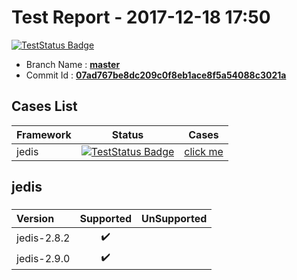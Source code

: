 # Test Report - 2017-12-18 17:50

[![TestStatus Badge](https://img.shields.io/badge/status-100-green.svg)]()

- Branch Name : **[master](https://github.com/apache/incubator-skywalking/tree/master)**
- Commit Id : **[07ad767be8dc209c0f8eb1ace8f5a54088c3021a](https://github.com/apache/incubator-skywalking/commit/07ad767be8dc209c0f8eb1ace8f5a54088c3021a)**

## Cases List

| Framework | Status | Cases|
|:-----|:-----:|:-----:|
|jedis|[![TestStatus Badge](https://img.shields.io/badge/status-2/2-brightgreen.svg)]()| [click me](#jedis) |

## jedis

### 
|  Version     | Supported | UnSupported|
|:------------- |:-------:|:-----:|
| jedis-2.8.2  | :heavy_check_mark:||
| jedis-2.9.0  | :heavy_check_mark:||


